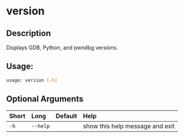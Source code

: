 



# version

## Description


Displays GDB, Python, and pwndbg versions.
## Usage:


```bash
usage: version [-h]

```
## Optional Arguments

|Short|Long|Default|Help|
| :--- | :--- | :--- | :--- |
|`-h`|`--help`||show this help message and exit|
